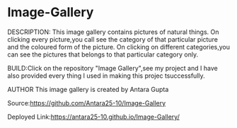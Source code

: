 # Image-Gallery

DESCRIPTION: This image gallery contains pictures of natural things. On clicking every picture,you call see the category of that particular picture and the coloured form of the picture. On clicking on different categories,you can see the pictures that belongs to that particular category only.

BUILD:Click on the repository "Image Gallery",see my project and I have also provided every thing I used in making this projec tsuccessfully.

AUTHOR This image gallery  is created by Antara Gupta

Source:https://github.com/Antara25-10/Image-Gallery

Deployed Link:https://antara25-10.github.io/Image-Gallery/
